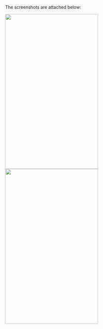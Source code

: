 The screenshots are attached below:


<img src="https://github.com/Ambikesh28/Daily-News/assets/84287526/9172cb04-011c-4652-a95f-a11ea087bfcf" width="300" height="500">



<img src="https://github.com/Ambikesh28/Daily-News/assets/84287526/61779ce3-3f4a-4486-ab65-a4030aa290bf" width="300" height="500">

